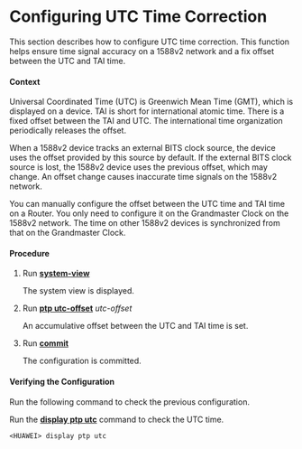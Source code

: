 Configuring UTC Time Correction
===============================

This section describes how to configure UTC time correction. This function helps ensure time signal accuracy on a 1588v2 network and a fix offset between the UTC and TAI time.

#### Context

Universal Coordinated Time (UTC) is Greenwich Mean Time (GMT), which is displayed on a device. TAI is short for international atomic time. There is a fixed offset between the TAI and UTC. The international time organization periodically releases the offset.

When a 1588v2 device tracks an external BITS clock source, the device uses the offset provided by this source by default. If the external BITS clock source is lost, the 1588v2 device uses the previous offset, which may change. An offset change causes inaccurate time signals on the 1588v2 network.

You can manually configure the offset between the UTC time and TAI time on a Router. You only need to configure it on the Grandmaster Clock on the 1588v2 network. The time on other 1588v2 devices is synchronized from that on the Grandmaster Clock.


#### Procedure

1. Run [**system-view**](cmdqueryname=system-view)
   
   
   
   The system view is displayed.
2. Run [**ptp utc-offset**](cmdqueryname=ptp+utc-offset) *utc-offset*
   
   
   
   An accumulative offset between the UTC and TAI time is set.
3. Run [**commit**](cmdqueryname=commit)
   
   
   
   The configuration is committed.

#### Verifying the Configuration

Run the following command to check the previous configuration.

Run the [**display ptp utc**](cmdqueryname=display+ptp+utc) command to check the UTC time.

```
<HUAWEI> display ptp utc
```